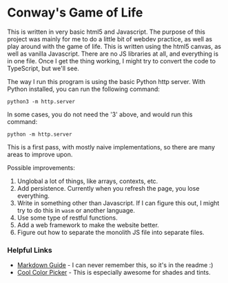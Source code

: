 # Conway's Game of Life

This is written in very basic html5 and Javascript. The purpose
of this project was mainly for me to do a little bit of webdev
practice, as well as play around with the game of life. This is
written using the html5 canvas, as well as vanilla Javascript.
There are no JS libraries at all, and everything is in one file.
Once I get the thing working, I might try to convert the code to
TypeScript, but we'll see.

The way I run this program is using the basic Python http server.
With Python installed, you can run the following command:

```
python3 -m http.server
```

In some cases, you do not need the '3' above, and would run this command:

```
python -m http.server
```

This is a first pass, with mostly naive implementations, so there are many areas to improve upon.

Possible improvements:

1. Unglobal a lot of things, like arrays, contexts, etc.
2. Add persistence. Currently when you refresh the page, you lose everything.
3. Write in something other than Javascript. If I can figure this out, I might try to do this in `wasm` or another language.
4. Use some type of restful functions.
5. Add a web framework to make the website better.
6. Figure out how to separate the monolith JS file into separate files.

### Helpful Links

- [Markdown Guide](https://www.markdownguide.org/basic-syntax/) - I can never remember this, so it's in the readme :)
- [Cool Color Picker](https://htmlcolors.com/hex/3d605f) - This is especially awesome for shades and tints.